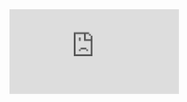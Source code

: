 <div class="u-embedded-media">
  <iframe title="Title of the media object" class="u-embedded-media__element"
  src="https://www.youtube.com/embed/TShKZLeZzWE"
  frameborder="0" allowfullscreen></iframe>
</div>
